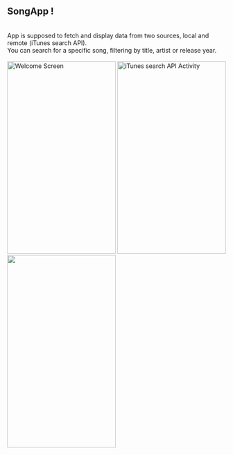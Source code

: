 ## SongApp !
<p align="left">
<br>
App  is supposed to fetch and display data from two sources, local and remote (iTunes search API).<br>
You can search for a specific song, filtering by title, artist or release year.<br><br>

<img src="http://imgur.com/hHkKx6N.jpg" alt="Welcome Screen" width="250" height="444">
<img src="http://imgur.com/5gF0283.jpg" alt="iTunes search API Activity" width="250" height="444">
<img src="http://imgur.com/TPrD8BU.jpg" alt="" width="250" height="444">
</p>
